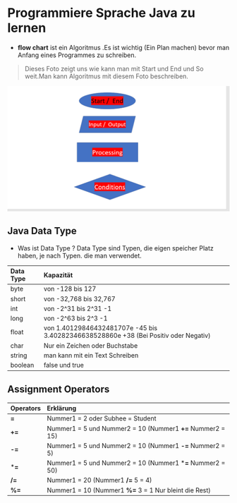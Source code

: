 #  Programmiere Sprache Java  zu lernen

* **flow chart** ist ein Algoritmus .Es ist wichtig (Ein Plan machen) bevor man Anfang eines Programmes zu schreiben.

> Dieses Foto zeigt uns wie kann man mit Start und End und So weit.Man kann Algoritmus mit diesem Foto beschreiben.

![Das ist ein Link](images/Subhee.png1113.png)

## Java Data Type

* Was ist Data Type ? Data  Type  sind  Typen, die eigen speicher Platz haben, je nach Typen. die man verwendet.

| Data Type     |Kapazität                 |
| :------------ | :-----------             |
| byte          | von -128 bis 127         |
| short         | von -32,768 bis 32,767   |
| int           | von -2^31 bis 2^31 -1    |
| long          | von -2^63 bis 2^3 -1     |
| float         | von 1.40129846432481707e -45 bis 3.40282346638528860e +38 (Bei Positiv oder Negativ)|
| char          | Nur ein Zeichen oder Buchstabe        |
| string        |     man kann  mit ein Text Schreiben  |
| boolean       |  false und true                       |

## Assignment Operators 

|Operators  | Erklärung                                                  |
| :-----    | :------                                                    |
| **=**     |    Nummer1 = 2 oder Subhee = Student                       |
| **+=**    |  Nummer1 = 5 und Nummer2 = 10 (Nummer1 **+=** Nummer2 = 15)|
|**-=**     | Nummer1 = 5 und Nummer2 = 10 (Nummer1 **-=** Nummer2 = 5)  |
|***=**     | Nummer1 = 5 und Nummer2 = 10  (Nummer1 ***=** Nummer2 = 50)|
|**/=**     | Nummer1 = 20 (Nummer1  **/=** 5 = 4)                       |
|**%=**     | Nummer1 = 10 (Nummer1 **%=** 3 = 1 Nur bleint die Rest)    |